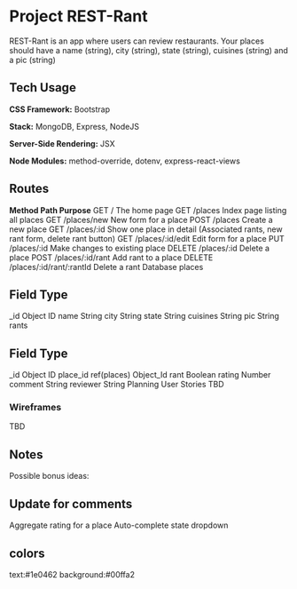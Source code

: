 # Project REST-Rant

 REST-Rant is an app where users can review restaurants.
 Your places should have a name (string), city (string), state (string), cuisines (string) and a pic (string)
## Tech Usage
**CSS Framework:** Bootstrap

**Stack:** MongoDB, Express, NodeJS

**Server-Side Rendering:** JSX

**Node Modules:** method-override, dotenv, express-react-views

## Routes
**Method	Path	Purpose**
GET	/	The home page
GET	/places	Index page listing all places
GET	/places/new	New form for a place
POST	/places	Create a new place
GET	/places/:id	Show one place in detail (Associated rants, new rant form, delete rant button)
GET	/places/:id/edit	Edit form for a place
PUT	/places/:id	Make changes to existing place
DELETE	/places/:id	Delete a place
POST	/places/:id/rant	Add rant to a place
DELETE	/places/:id/rant/:rantId	Delete a rant
Database
places

## Field	Type
_id	Object ID
name	String
city	String
state	String
cuisines	String
pic	String
rants

## Field	Type
_id	Object ID
place_id	ref(places) Object_Id
rant	Boolean
rating	Number
comment	String
reviewer	String
Planning
User Stories
TBD

### Wireframes
TBD

## Notes
Possible bonus ideas:

## Update for comments
Aggregate rating for a place
Auto-complete state dropdown

## colors
text:#1e0462
background:#00ffa2